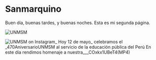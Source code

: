 # Sanmarquino
Buen día, buenas tardes, y buenas noches. Esta es mi segunda página.


![UNMSM](https://user-images.githubusercontent.com/114767318/195147665-9dd71201-5c15-463a-80e2-7e289519c037.png)


![UNMSM on Instagram_ _Hoy_ 12 de mayo_ celebramos el _470AniversarioUNMSM al servicio de la educación pública del Perú  En este día rendimos homenaje a nuestra___COxkx1UBeT4(MP4)](https://user-images.githubusercontent.com/114767318/195147642-5fccb4fc-c0b8-42ef-a715-0153e55e7fa0.gif)

